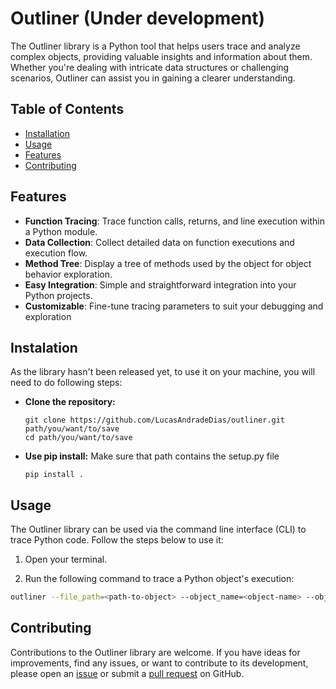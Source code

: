 
# Outliner (Under development)

The Outliner library is a Python tool that helps users trace and analyze complex objects, providing valuable insights and information about them. Whether you're dealing with intricate data structures or challenging scenarios, Outliner can assist you in gaining a clearer understanding.

## Table of Contents
- [Installation](#installation)
- [Usage](#usage)
- [Features](#features)
- [Contributing](#contributing)

## Features

-   **Function Tracing**: Trace function calls, returns, and line execution within a Python module.
-   **Data Collection**: Collect detailed data on function executions and execution flow.
-   **Method Tree**: Display a tree of methods used by the object for object behavior exploration.
-   **Easy Integration**: Simple and straightforward integration into your Python projects.
-   **Customizable**: Fine-tune tracing parameters to suit your debugging and exploration

## Instalation
As the library hasn't been released yet, to use it on your machine, you will need to do following steps:

-	**Clone the repository:**
	```
	git clone https://github.com/LucasAndradeDias/outliner.git path/you/want/to/save
	cd path/you/want/to/save
	```

-	**Use pip install:**
	Make sure that path contains the setup.py file
	``` 
	pip install .
	```

## Usage

The Outliner library can be used via the command line interface (CLI) to trace Python code. Follow the steps below to use it:

1. Open your terminal.

2. Run the following command to trace a Python object's execution:

```bash
outliner --file_path=<path-to-object> --object_name=<object-name> --object_args=<arguments-passed-to-object>
```

## Contributing

Contributions to the Outliner library are welcome. If you have ideas for improvements, find any issues, or want to contribute to its development, please open an [issue](https://github.com/your-repo/issues) or submit a [pull request](https://github.com/your-repo/pulls) on GitHub.
